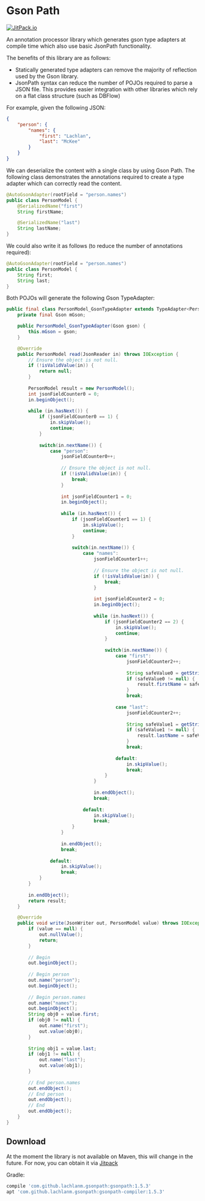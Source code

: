 # Gson Path

[![JitPack.io](https://jitpack.io/v/lachlanm/gsonpath.svg)](https://jitpack.io/#lachlanm/gsonpath)

An annotation processor library which generates gson type adapters at compile time which also use basic JsonPath functionality.

The benefits of this library are as follows:
- Statically generated type adapters can remove the majority of reflection used by the Gson library.
- JsonPath syntax can reduce the number of POJOs required to parse a JSON file. This provides easier integration with other libraries which rely on a flat class structure (such as DBFlow)

For example, given the following JSON:

```json
{
    "person": {
        "names": {
            "first": "Lachlan",
            "last": "McKee"
        }
    }
}
```

We can deserialize the content with a single class by using Gson Path. The following class demonstrates the annotations required to create a type adapter which can correctly read the content.

```java
@AutoGsonAdapter(rootField = "person.names")
public class PersonModel {
    @SerializedName("first")
    String firstName;

    @SerializedName("last")
    String lastName;
}
```

We could also write it as follows (to reduce the number of annotations required):

```java
@AutoGsonAdapter(rootField = "person.names")
public class PersonModel {
    String first;
    String last;
}
```

Both POJOs will generate the following Gson TypeAdapter:

```java
public final class PersonModel_GsonTypeAdapter extends TypeAdapter<PersonModel> {
    private final Gson mGson;

    public PersonModel_GsonTypeAdapter(Gson gson) {
        this.mGson = gson;
    }

    @Override
    public PersonModel read(JsonReader in) throws IOException {
        // Ensure the object is not null.
        if (!isValidValue(in)) {
            return null;
        }
        
        PersonModel result = new PersonModel();
		int jsonFieldCounter0 = 0;
        in.beginObject();
        
        while (in.hasNext()) {
			if (jsonFieldCounter0 == 1) {
				in.skipValue();
				continue;
			}
			
            switch(in.nextName()) {
                case "person":
					jsonFieldCounter0++;
					
                    // Ensure the object is not null.
                    if (!isValidValue(in)) {
                        break;
                    }
                    
					int jsonFieldCounter1 = 0;
                    in.beginObject();
                    
                    while (in.hasNext()) {
						if (jsonFieldCounter1 == 1) {
							in.skipValue();
							continue;
						}
						
                        switch(in.nextName()) {
                            case "names":
								jsonFieldCounter1++;
								
								// Ensure the object is not null.
								if (!isValidValue(in)) {
								    break;
								}
								
								int jsonFieldCounter2 = 0;
                                in.beginObject();
                                
                                while (in.hasNext()) {
									if (jsonFieldCounter2 == 2) {
										in.skipValue();
										continue;
									}
									
                                    switch(in.nextName()) {
                                        case "first":
											jsonFieldCounter2++;
											
                                            String safeValue0 = getStringSafely(in);
                                            if (safeValue0 != null) {
                                                result.firstName = safeValue0;
                                            }
                                            break;
                                            
                                        case "last":
											jsonFieldCounter2++;
											
                                            String safeValue1 = getStringSafely(in);
                                            if (safeValue1 != null) {
                                                result.lastName = safeValue1;
                                            }
                                            break;
                                            
                                        default:
                                            in.skipValue();
                                            break;
                                    }
                                }
                                
                                in.endObject();
                                break;
                                
                            default:
                                in.skipValue();
                                break;
                        }
                    }
                    
                    in.endObject();
                    break;
                    
                default:
                    in.skipValue();
                    break;
            }
        }
        
        in.endObject();
        return result;
    }

    @Override
    public void write(JsonWriter out, PersonModel value) throws IOException {
        if (value == null) {
            out.nullValue();
            return;
        }
    
        // Begin
        out.beginObject();
    
        // Begin person
        out.name("person");
        out.beginObject();
    
        // Begin person.names
        out.name("names");
        out.beginObject();
        String obj0 = value.first;
        if (obj0 != null) {
            out.name("first");
            out.value(obj0);
        }
    
        String obj1 = value.last;
        if (obj1 != null) {
            out.name("last");
            out.value(obj1);
        }
    
        // End person.names
        out.endObject();
        // End person
        out.endObject();
        // End 
        out.endObject();
    }
}
```

## Download
At the moment the library is not available on Maven, this will change in the future.
For now, you can obtain it via [Jitpack](https://jitpack.io/docs/)

Gradle:
```gradle
compile 'com.github.lachlanm.gsonpath:gsonpath:1.5.3'
apt 'com.github.lachlanm.gsonpath:gsonpath-compiler:1.5.3'
```
